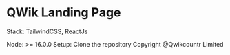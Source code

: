 <h1>QWik Landing Page</h2


<h3>Stack: TailwindCSS, ReactJs</h3>

Node: >= 16.0.0
Setup: Clone the repository 
Copyright @Qwikcountr Limited 